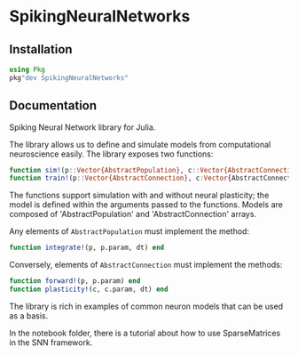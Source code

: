 # SpikingNeuralNetworks

## Installation

```julia
using Pkg
pkg"dev SpikingNeuralNetworks"
```

## Documentation

Spiking Neural Network library for Julia.

The library allows us to define and simulate models from computational neuroscience easily. 
The library exposes two functions:

```julia
function sim!(p::Vector{AbstractPopulation}, c::Vector{AbstractConnection}, duration<:Real) end
function train!(p::Vector{AbstractConnection}, c:Vector{AbstractConnection}, duration<:Real) end
```

The functions support simulation with and without neural plasticity; the model is defined within the arguments passed to the functions. 
Models are composed of 'AbstractPopulation' and 'AbstractConnection' arrays. 

Any elements of `AbstractPopulation` must implement the method: 
```julia
function integrate!(p, p.param, dt) end
```

Conversely, elements of `AbstractConnection` must implement the methods: 

```julia
function forward!(p, p.param) end
function plasticity!(c, c.param, dt) end
```

The library is rich in examples of common neuron models that can be used as a basis. 

In the notebook folder, there is a tutorial about how to use SparseMatrices in the SNN framework.
